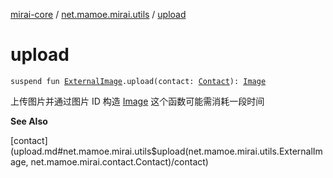 [mirai-core](../index.md) / [net.mamoe.mirai.utils](index.md) / [upload](./upload.md)

# upload

`suspend fun `[`ExternalImage`](-external-image/index.md)`.upload(contact: `[`Contact`](../net.mamoe.mirai.contact/-contact/index.md)`): `[`Image`](../net.mamoe.mirai.message.data/-image/index.md)

上传图片并通过图片 ID 构造 [Image](../net.mamoe.mirai.message.data/-image/index.md)
这个函数可能需消耗一段时间

**See Also**

[contact](upload.md#net.mamoe.mirai.utils$upload(net.mamoe.mirai.utils.ExternalImage, net.mamoe.mirai.contact.Contact)/contact)

